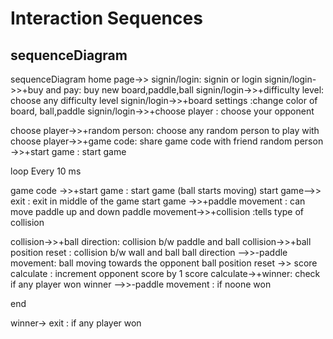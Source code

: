 # Interaction Sequences

## sequenceDiagram

 sequenceDiagram
 home page->> signin/login: signin or login
 signin/login->>+buy and pay: buy new board,paddle,ball
 signin/login->>+difficulty level: choose any difficulty level
 signin/login->>+board settings :change color of board, ball,paddle
 signin/login->>+choose player : choose your opponent

 choose player->>+random person: choose any random person to play with
 choose player->>+game code: share game code with friend
 random person ->>+start game : start game

loop Every 10 ms

 game code ->>+start game : start game (ball starts moving)
 start game-->> exit : exit in middle of the game
 start game ->>+paddle movement : can move paddle up and down
 paddle movement->>+collision :tells type of collision

 collision->>+ball direction: collision b/w paddle and ball
 collision->>+ball position reset : collision b/w wall and ball
 ball direction -->>-paddle movement: ball moving towards the opponent
 ball position reset ->> score calculate : increment opponent score by 1
 score calculate->+winner: check if any player won
 winner -->>-paddle movement : if noone won

end

 winner-> exit : if any player won
